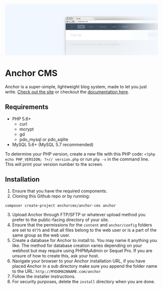 ![Anchor Header Image](.github/anchor-bg.jpeg)

# Anchor CMS

Anchor is a super-simple, lightweight blog system, made to let you just write. [Check out the site](http://anchorcms.com/) or checkout the [documentation here](http://docs.anchorcms.com/).

## Requirements

- PHP 5.6+
    - curl
    - mcrypt
    - gd
    - pdo\_mysql or pdo\_sqlite
- MySQL 5.6+ (MySQL 5.7 recommended)

To determine your PHP version, create a new file with this PHP code: `<?php echo PHP_VERSION; ?>// version.php` or run `php -v` in the command line. This will print your version number to the screen.

## Installation

1. Ensure that you have the required components.
2. Cloning this Github repo or by running:
```
composer create-project anchorcms/anchor-cms anchor
```
3. Upload Anchor through FTP/SFTP or whatever upload method you prefer to the public-facing directory of your site.
4. Ensure that the permissions for the `content` and `anchor/config` folders are set to `0775` and that all files belong to the web user or is a part of the same group as the web user.
5. Create a database for Anchor to install to. You may name it anything you like. The method for database creation varies depending on your webhost but may require using PHPMyAdmin or Sequel Pro. If you are unsure of how to create this, ask your host.
6. Navigate your browser to your Anchor installation URL, if you have placed Anchor in a sub directory make sure you append the folder name to the URL: `http://MYDOMAINNAME.com/anchor`
7. Follow the installer instructions.
8. For security purposes, delete the `install` directory when you are done.
